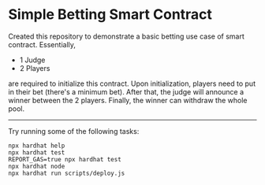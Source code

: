 # Simple Betting Smart Contract

Created this repository to demonstrate a basic betting use case of smart contract. Essentially, 
- 1 Judge
- 2 Players 

are required to initialize this contract. Upon initialization, players need to put in their bet (there's a minimum bet). After that, the judge will announce a winner between the 2 players. 
Finally, the winner can withdraw the whole pool. 

______
Try running some of the following tasks:

```shell
npx hardhat help
npx hardhat test
REPORT_GAS=true npx hardhat test
npx hardhat node
npx hardhat run scripts/deploy.js
```
